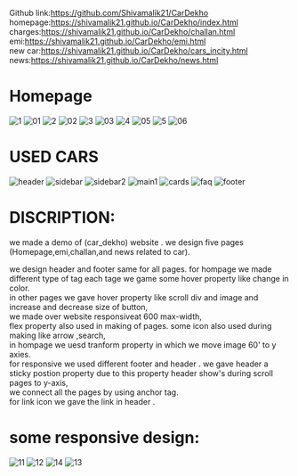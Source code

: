 Github link:https://github.com/Shivamalik21/CarDekho <br>
homepage:https://shivamalik21.github.io/CarDekho/index.html <br>
charges:https://shivamalik21.github.io/CarDekho/challan.html <br>
emi:https://shivamalik21.github.io/CarDekho/emi.html <br>
new car:https://shivamalik21.github.io/CarDekho/cars_incity.html <br>
news:https://shivamalik21.github.io/CarDekho/news.html

# Homepage 
![1](https://github.com/Shivamalik21/CarDekho/assets/129033663/795fda81-453a-473c-b640-a472d0d0d7af)
![01](https://github.com/Shivamalik21/CarDekho/assets/129033663/2ee60d24-3d37-49d0-a176-d6da3302ad5b)
![2](https://github.com/Shivamalik21/CarDekho/assets/129033663/3d31c8e7-47f4-47cb-a346-c2f7aed73244)
![02](https://github.com/Shivamalik21/CarDekho/assets/129033663/73cb874a-daf8-4b8f-b75b-27f98c9aefaa)
![3](https://github.com/Shivamalik21/CarDekho/assets/129033663/fe07ac9b-97c3-4728-8eb5-597b53171999)
![03](https://github.com/Shivamalik21/CarDekho/assets/129033663/a28a4ee3-3c2f-4ac0-9d58-7cc21b4a53d7)
![4](https://github.com/Shivamalik21/CarDekho/assets/129033663/92b09d55-2be1-40e7-913a-fedadb016ef4)
![05](https://github.com/Shivamalik21/CarDekho/assets/129033663/5926a05e-993d-4e4a-82af-1f5dcd626a6e)
![5](https://github.com/Shivamalik21/CarDekho/assets/129033663/8bbb1801-70cd-43ad-ae57-2d89f4feb19d)
![06](https://github.com/Shivamalik21/CarDekho/assets/129033663/11c8a52b-8ea7-4a7c-984b-7c9c8998704f)









# USED CARS

![header](https://github.com/Shivamalik21/CarDekho/assets/117883959/6807f2a1-ffe2-44d9-80f2-3b466c9ee522)
![sidebar](https://github.com/Shivamalik21/CarDekho/assets/117883959/423c8520-4aa1-43c7-a2ea-24cb6363abfd)
![sidebar2](https://github.com/Shivamalik21/CarDekho/assets/117883959/3b65a14e-ae8a-49b2-929f-9c6ffc01beba)
![main1](https://github.com/Shivamalik21/CarDekho/assets/117883959/33c9351c-280b-4033-b908-11b02a1d4535)
![cards](https://github.com/Shivamalik21/CarDekho/assets/117883959/c1a871e9-cd85-4b85-996c-fa1df824fb80)
![faq](https://github.com/Shivamalik21/CarDekho/assets/117883959/591a833c-e2fd-41dd-bc8d-bf282c31e503)
![footer](https://github.com/Shivamalik21/CarDekho/assets/117883959/747b390f-2524-4d35-9243-06abd4ae3479)   <br>



# DISCRIPTION:
we made a  demo of (car_dekho) website . we design five pages (Homepage,emi,challan,and news related to car).
<br>

we design header and footer same for all pages. for hompage we made different type of tag  each tage we game some hover property like change in color.<br>
 in other pages we gave hover property like scroll div and image and increase and decrease size of button,<br>
 we made over website responsiveat 600 max-width,<br> flex property also used in making of pages.
 some icon also used during making like arrow ,search, <br>
 in hompage we uesd tranform property in which we move image 60' to y axies.<br>
 for responsive we used different footer and header .
 we gave header a sticky postion property due to this property header show's during scroll pages to y-axis,<br>
 we connect all the pages by using anchor tag.<br>
 for link icon we gave the link in header . <br>
 # some responsive design:
 ![11](https://github.com/Shivamalik21/CarDekho/assets/129033663/07d1384f-0155-404a-b508-c863574f31e8)
![12](https://github.com/Shivamalik21/CarDekho/assets/129033663/bf3382b5-2c23-499b-8093-13b265242162)
![14](https://github.com/Shivamalik21/CarDekho/assets/129033663/09f7c407-1fc0-4f7e-af39-30b0b1dadebd)
![13](https://github.com/Shivamalik21/CarDekho/assets/129033663/cba8e76a-4518-4945-bf0a-cac8a9c53e28)


